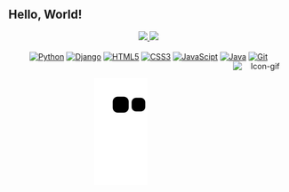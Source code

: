 ## Hello, World!

<div align="center">
  <a href="https://github.com/eduardoranucci">
  <img height="165em" src="https://github-readme-stats.vercel.app/api?username=eduardoranucci&show_icons=true&theme=dark&include_all_commits=true&count_private=true"/>
  <img height="165em" src="https://github-readme-stats.vercel.app/api/top-langs/?username=eduardoranucci&layout=compact&langs_count=7&theme=dark"/>
</div>
  
<div align="center" style="display: inline_block"><br>
  <a href='https://www.python.org' target='blank'><img align="center" alt="Python" height="30" width="40" src="https://cdn.jsdelivr.net/gh/devicons/devicon/icons/python/python-original.svg"/></a>
  <a href='https://www.djangoproject.com' target='blank'><img align="center" alt="Django" height="30" width="40" src="https://cdn.jsdelivr.net/gh/devicons/devicon/icons/django/django-original.svg"/></a>
  <a href='https://www.w3.org/standards/' target='blank'><img align="center" alt="HTML5" height="30" width="40" src="https://cdn.jsdelivr.net/gh/devicons/devicon/icons/html5/html5-original.svg"/></a>
  <a href='https://www.w3.org/standards/' target='blank'><img align="center" alt="CSS3" height="30" width="40" src="https://cdn.jsdelivr.net/gh/devicons/devicon/icons/css3/css3-original.svg"/></a>
  <a href='https://www.javascript.com' target='blank'><img align="center" alt="JavaScipt" height="30" width="40" src="https://cdn.jsdelivr.net/gh/devicons/devicon/icons/javascript/javascript-original.svg"/></a>
  <a href='https://www.oracle.com/java/' target='blank'><img align="center" alt="Java" height="30" width="40" src="https://cdn.jsdelivr.net/gh/devicons/devicon/icons/java/java-original.svg"/></a>
  <a href='https://git-scm.com' target='blank'><img align="center" alt="Git" height="30" width="40" src="https://cdn.jsdelivr.net/gh/devicons/devicon/icons/git/git-original.svg"/></a>
  <img align="right" alt="Icon-gif" height="100" width="100" src="https://media0.giphy.com/media/jW3Xyd4HEtzGc6Oz2D/giphy.gif?cid=790b76110e1309131198be7a0294bc81946be3ab7ea87600&rid=giphy.gif&ct=s"/>
  
  
</div>
  
  ##
  
<div align="center">

  ![Snake animation](https://github.com/eduardoranucci/eduardoranucci/blob/output/github-contribution-grid-snake.svg)

</div>
